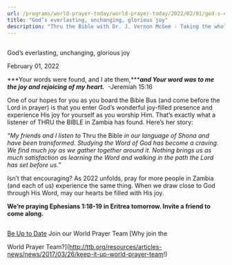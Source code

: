 ```yaml
---
url: /programs/world-prayer-today/world-prayer-today/2022/02/01/god-s-everlasting-unchanging-glorious-joy
title: "God’s everlasting, unchanging, glorious joy"
description: "Thru the Bible with Dr. J. Vernon McGee - Taking the whole Word to the whole world"
---
```







## 
 God’s everlasting, unchanging, glorious joy


February 01, 2022




***Your words were found, and I ate them,******and Your word was to me the joy and rejoicing of my heart.***  -Jeremiah 15:16 

 One of our hopes for you as you board the Bible Bus (and come before the Lord in prayer) is that you enter God’s wonderful joy-filled presence and experience His joy for yourself as you worship Him. That’s exactly what a listener of THRU the BIBLE in Zambia has found. Here’s her story:  

*“My friends and I listen to* Thru the Bible *in our language of Shona and have been transformed. Studying the Word of God has become a craving. We find much joy as we gather together around it. Nothing brings us as much satisfaction as learning the Word and walking in the path the Lord has set before us.”*   


Isn’t that encouraging? As 2022 unfolds, pray for more people in Zambia (and each of us) experience the same thing. When we draw close to God through His Word, may our hearts be filled with His joy.    

 **We’re praying Ephesians 1:18-19 in Eritrea tomorrow. Invite a friend to come along.**







## 




[Be Up to Date](http://feeds.feedburner.com/WorldPrayerToday "World Prayer Today RSS Feed")
Join our World Prayer Team
[Why join the  

World Prayer Team?](http://ttb.org/resources/articles-news/news/2017/03/26/keep-it-up-world-prayer-team!)




